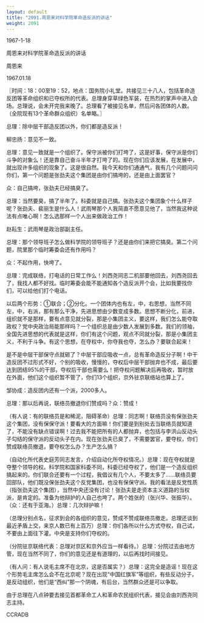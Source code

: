 ```yaml
---
layout: default
title: "2091.周恩来对科学院革命造反派的讲话"
weight: 2091
---
```


1967-1-18

周恩来对科学院革命造反派的讲话

周恩来

1967.01.18

〖时间：18：00至19：52，地点：国务院小礼堂。共接见三十八人，包括革命造反团等革命组织和已夺权所的代表。总理身穿草绿色军装，在热烈的掌声中进入会场。总理说，会未开完我来晚了。总理看了被接见名单，然后问各团体的人数。（全院现有13个革命群众组织）名单略。〗

总理：除中层干部造反团以外，你们都是造反派！

柳忠扬：意见不一致。

总理：意见一致就是一个组织了。保守派被你们打垮了，这是好事，保守派是你们斗争的对象么！还是靠自己奋斗半年才打垮了的。现在你们应该发展，在发展中，就出现许多组织的现象了。这是很自然。我今天和你们通通气，我有几个问题问问你们，第一个问题是张劲夫这个集团是由你们搞垮的，还是由上面罢官？

众：自己搞垮，张劲夫已经搞臭了。

总理：当然要臭，搞了半年了。科委就是自己搞。张劲夫这个集团象个什么样子呢？张劲夫、裴丽生是什么人！武雨琴那个人我简直不愿意见他了，当然我这种说法有点唯心啊！怎么选那样一个人出来做政治工作！

赵耘生：武雨琴是政治部副主任。

总理：那个领导班子怎么做科学院的领导班子？还是由你们来把它搞臭。第二个问题，院里那个临时筹委会还有作用吗？

众：不起作用，快垮了。

总理：完成联络，打电话的日常工作么！刘西尧同志二机部要他回去，刘西尧回去了，我找人都不好找。临时筹委会能不能通知各个造反派开个会，比如我要找你们，可以给他们打个电话。

以后两个形势：①联合；②分化。一个团体内也有左，中，右思想，当然不同左，中，右派，那有那么干净，先进思想由少数变成多数。思想不断分化，前进，组织就不是那样，要有点意见就分裂，那是小集团主义，要这样，我们怎么能夺取政权？党中央政治局能那样吗？一个组织总是由少数人发展到多数。我们的领袖，全国先进思想的代表就是这样，你们有这个问题，观点不同就分裂，那是小集团主义，不利于斗争。有这个思想，在夺权中，你夺我也夺，怎么办？要联合起来！

是不是中层干部保守点就砸了？中层干部应吸收一点，总有革命造反分子啊！中干造反团不过形式不好，个别的吸收，慢慢的，夺权后中层干部抛弃也不成，最后要达到团结95%的干部，夺权后干部也需要么！把夺权问题解决后再吸收，暂时放在外面，他们这个组织暂不管了，你们13个组织，京外驻京联络站也算上了。

邹协成：造反团内还有一个派，2000多人。

总理：那以后再说，联络员撤退你们赞成吗？众：赞成！

（有人说：有的联络员是和稀泥，阻碍革命）总理：同志啊！联络员没有保张劲夫这个集团，没有保保守派！要看大的方面嘛！你们要是到别处去当联络员就知道了，不能没有缺点错误啊！过去我不能把所有的人都抛弃，也包括与李洪山反动头子勾结的保守派的反动头子在内。现在张劲夫已臭了，不需要罢官，要夺权，你们赞成联络员撤退，要夺权怎么办？生产怎么搞？

（自动化所代表史庭芳同志发言，介绍自动化所夺权情况。）总理：现在夺权就是夺整个领导的权。科学院和国家科委不同，科委已经夺权了，他们是一个造反组织搞起来的。你们联合还要有一个过程，我倡议有几个人，不要太多了……联络员要回部队，他们既没保张劲夫这个反党集团，也没有保保守派。我的看法是反党性质（指张劲夫这个集团），当然中央还没有讨论！张劲夫是走资本主义道路的当权派，是肯定的。准备为他辩护的人自己也垮了。两个姓张的（张兴华、张振华）。（众：还有于亚海。）总理：几次辩护嘛！

（总理分别点名，征求到会的各组织的意见，赞成不赞成联络员撤走。总理还谈到最近矛盾上交，来京人数已有上百万）总理：你们各所以什么方式夺权，自己试，不要由上面往下灌。中央是支持你们夺权的。

（分院驻京联络代表：总理对京区和京外应当一样看待。）总理：分院过去由地方管，现在当然不同了，你们的意见还是有道理的，以后再找时间接见。

（有人问：有人说毛主席不在北京，这是否属实？）总理：这完全是造谣！现在这个形势毛主席怎么会不在北京呢？现在出现“中国红旗军”等组织，有些反动分子，是反动组织，他们是“西纠”那一个阴魂，有后台，当然群众还是可以争取。

由于总理在八点钟要去接见首都革命工人和革命农民组织代表，接见会由刘西尧同志主持。

CCRADB

